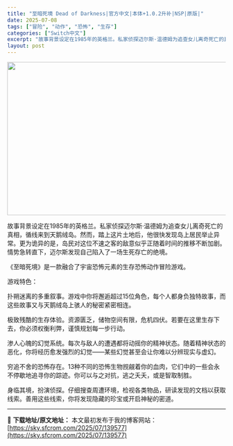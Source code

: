 ```yaml
---
title: "至暗死境 Dead of Darkness|官方中文|本体+1.0.2升补|NSP|原版|"
date: 2025-07-08
tags: ["冒险", "动作", "恐怖", "生存"]
categories: ["Switch中文"]
excerpt: "故事背景设定在1985年的英格兰。私家侦探迈尔斯·温德姆为追查女儿离奇死亡的真相，循线来到天鹅绒岛。然而，踏上这片土地后，他很快发现岛上居民举止异常。更为诡异的是，岛民对这位不速之客的敌意似乎正随着时间的推移不断加剧。情势急转直下，迈尔斯发现自己陷入了一场生死存亡的绝境。 《至暗死境》是一款融合了宇&hellip;"
layout: post
---
```


<img class="aligncenter size-full wp-image-111212" src="https://sky.sfcrom.com/wp-content/uploads/2025/02/2025020614471037.webp" alt="" width="616" height="353" />

故事背景设定在1985年的英格兰。私家侦探迈尔斯·温德姆为追查女儿离奇死亡的真相，循线来到天鹅绒岛。然而，踏上这片土地后，他很快发现岛上居民举止异常。更为诡异的是，岛民对这位不速之客的敌意似乎正随着时间的推移不断加剧。情势急转直下，迈尔斯发现自己陷入了一场生死存亡的绝境。

《至暗死境》是一款融合了宇宙恐怖元素的生存恐怖动作冒险游戏。

游戏特色：

扑朔迷离的多重叙事。游戏中你将邂逅超过15位角色，每个人都身负独特故事，而这些故事又与天鹅绒岛上骇人的秘密紧密相连。

极致残酷的生存体验。资源匮乏，储物空间有限，危机四伏。若要在这里生存下去，你必须权衡利弊，谨慎规划每一步行动。

渗人心魄的幻觉系统。每次与敌人的遭遇都将动摇你的精神状态。随着精神状态的恶化，你将经历愈发强烈的幻觉——某些幻觉甚至会让你难以分辨现实与虚幻。

穷追不舍的恐怖存在。13种不同的恐怖生物觊觎着你的血肉，它们中的一些会永不停歇地追寻你的踪迹。你可以与之对抗，逃之夭夭，或是智取制胜。

身临其境，扮演侦探。仔细搜查周遭环境，检视各类物品，研读发现的文档以获取线索。善用这些线索，你将发现隐藏的珍宝或开启神秘的密道。

---
📖 **下载地址/原文地址：** 本文最初发布于我的博客网站：[https://sky.sfcrom.com/2025/07/139577](https://sky.sfcrom.com/2025/07/139577)
